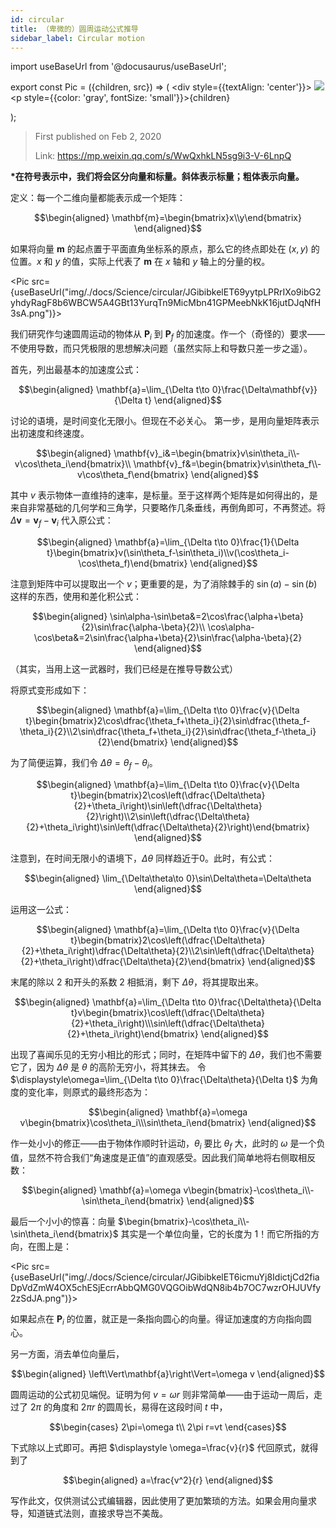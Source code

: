```yaml
---
id: circular
title: （卑微的）圆周运动公式推导
sidebar_label: Circular motion
---
```


import useBaseUrl from '@docusaurus/useBaseUrl';

export const Pic = ({children, src}) => (
    <div style={{textAlign: 'center'}}>
        <img src={src} />
        <p style={{color: 'gray', fontSize: 'small'}}>{children}</p>
    </div>);

> First published on Feb 2, 2020
>
> Link: https://mp.weixin.qq.com/s/WwQxhkLN5sg9i3-V-6LnpQ

<Highlight>

**\*在符号表示中，我们将会区分向量和标量。斜体表示标量；粗体表示向量。**
</Highlight>

定义：每一个二维向量都能表示成一个矩阵：

$$\begin{aligned}
\mathbf{m}=\begin{bmatrix}x\\y\end{bmatrix}
\end{aligned}$$

如果将向量 $\mathbf{m}$ 的起点置于平面直角坐标系的原点，那么它的终点即处在 $(x,y)$ 的位置。$x$ 和 $y$ 的值，实际上代表了 $\mathbf{m}$ 在 $x$ 轴和 $y$ 轴上的分量的权。

<Pic src={useBaseUrl("img/./docs/Science/circular/JGibibkelET69yytpLPRrIXo9ibG2yhdyRagF8b6WBCW5A4GBt13YurqTn9MicMbn41GPMeebNkK16jutDJqNfH3sA.png")}></Pic>

我们研究作匀速圆周运动的物体从 $\mathbf{P}_i$ 到 $\mathbf{P}_f$ 的加速度。作一个（奇怪的）要求——不使用导数，而只凭极限的思想解决问题（虽然实际上和导数只差一步之遥）。

首先，列出最基本的加速度公式：

$$\begin{aligned}
\mathbf{a}=\lim_{\Delta t\to 0}\frac{\Delta\mathbf{v}}{\Delta t}
\end{aligned}$$

讨论的语境，是时间变化无限小。但现在不必关心。
第一步，是用向量矩阵表示出初速度和终速度。

$$\begin{aligned}
\mathbf{v}_i&=\begin{bmatrix}v\sin\theta_i\\-v\cos\theta_i\end{bmatrix}\\
\mathbf{v}_f&=\begin{bmatrix}v\sin\theta_f\\-v\cos\theta_f\end{bmatrix}
\end{aligned}$$

其中 $v$ 表示物体一直维持的速率，是标量。至于这样两个矩阵是如何得出的，是来自非常基础的几何学和三角学，只要略作几条垂线，再倒角即可，不再赘述。将 $\Delta\mathbf{v}=\mathbf{v}_f-\mathbf{v}_i$ 代入原公式：

$$\begin{aligned}
\mathbf{a}=\lim_{\Delta t\to 0}\frac{1}{\Delta t}\begin{bmatrix}v(\sin\theta_f-\sin\theta_i)\\v(\cos\theta_i-\cos\theta_f)\end{bmatrix}
\end{aligned}$$

注意到矩阵中可以提取出一个 $v$；更重要的是，为了消除棘手的 $\sin(a)-\sin(b)$ 这样的东西，使用和差化积公式：

$$\begin{aligned}
\sin\alpha-\sin\beta&=2\cos\frac{\alpha+\beta}{2}\sin\frac{\alpha-\beta}{2}\\
\cos\alpha-\cos\beta&=2\sin\frac{\alpha+\beta}{2}\sin\frac{\alpha-\beta}{2}
\end{aligned}$$

（其实，当用上这一武器时，我们已经是在推导导数公式）

将原式变形成如下：

$$\begin{aligned}
\mathbf{a}=\lim_{\Delta t\to 0}\frac{v}{\Delta t}\begin{bmatrix}2\cos\dfrac{\theta_f+\theta_i}{2}\sin\dfrac{\theta_f-\theta_i}{2}\\2\sin\dfrac{\theta_f+\theta_i}{2}\sin\dfrac{\theta_f-\theta_i}{2}\end{bmatrix}
\end{aligned}$$

为了简便运算，我们令 $\Delta\theta=\theta_f-\theta_i$。

$$\begin{aligned}
\mathbf{a}=\lim_{\Delta t\to 0}\frac{v}{\Delta t}\begin{bmatrix}2\cos\left(\dfrac{\Delta\theta}{2}+\theta_i\right)\sin\left(\dfrac{\Delta\theta}{2}\right)\\2\sin\left(\dfrac{\Delta\theta}{2}+\theta_i\right)\sin\left(\dfrac{\Delta\theta}{2}\right)\end{bmatrix}
\end{aligned}$$

注意到，在时间无限小的语境下，$Δθ$ 同样趋近于0。此时，有公式：

$$\begin{aligned}
\lim_{\Delta\theta\to 0}\sin\Delta\theta=\Delta\theta
\end{aligned}$$

运用这一公式：

$$\begin{aligned}
\mathbf{a}=\lim_{\Delta t\to 0}\frac{v}{\Delta t}\begin{bmatrix}2\cos\left(\dfrac{\Delta\theta}{2}+\theta_i\right)\dfrac{\Delta\theta}{2}\\2\sin\left(\dfrac{\Delta\theta}{2}+\theta_i\right)\dfrac{\Delta\theta}{2}\end{bmatrix}
\end{aligned}$$

末尾的除以 $2$ 和开头的系数 $2$ 相抵消，剩下 $Δθ$，将其提取出来。

$$\begin{aligned}
\mathbf{a}=\lim_{\Delta t\to 0}\frac{\Delta\theta}{\Delta t}v\begin{bmatrix}\cos\left(\dfrac{\Delta\theta}{2}+\theta_i\right)\\\sin\left(\dfrac{\Delta\theta}{2}+\theta_i\right)\end{bmatrix}
\end{aligned}$$

出现了喜闻乐见的无穷小相比的形式；同时，在矩阵中留下的 $Δθ$，我们也不需要它了，因为 $Δθ$ 是 $θ$ 的高阶无穷小，将其抹去。
令 $\displaystyle\omega=\lim_{\Delta t\to 0}\frac{\Delta\theta}{\Delta t}$ 为角度的变化率，则原式的最终形态为：

$$\begin{aligned}
\mathbf{a}=\omega v\begin{bmatrix}\cos\theta_i\\\sin\theta_i\end{bmatrix}
\end{aligned}$$

作一处小小的修正——由于物体作顺时针运动，$θ_i$ 要比 $θ_f$ 大，此时的 $ω$ 是一个负值，显然不符合我们“角速度是正值”的直观感受。因此我们简单地将右侧取相反数：

$$\begin{aligned}
\mathbf{a}=\omega v\begin{bmatrix}-\cos\theta_i\\-\sin\theta_i\end{bmatrix}
\end{aligned}$$

最后一个小小的惊喜：向量 $\begin{bmatrix}-\cos\theta_i\\-\sin\theta_i\end{bmatrix}$ 其实是一个单位向量，它的长度为 $1$！而它所指的方向，在图上是：

<Pic src={useBaseUrl("img/./docs/Science/circular/JGibibkelET6icmuYj8IdictjCd2fiaDpVdZmW4OX5chESjEcrrAbbQMG0VQGOibWdQN8ib4b7OC7wzrOHJUVfy2zSdJA.png")}></Pic>

如果起点在 $\mathbf{P}_i$ 的位置，就正是一条指向圆心的向量。得证加速度的方向指向圆心。

另一方面，消去单位向量后，

$$\begin{aligned}
\left\Vert\mathbf{a}\right\Vert=\omega v
\end{aligned}$$

圆周运动的公式初见端倪。证明为何 $v=ωr$ 则非常简单——由于运动一周后，走过了 $2π$ 的角度和 $2πr$ 的圆周长，易得在这段时间 $t$ 中，

$$\begin{cases}
2\pi=\omega t\\
2\pi r=vt
\end{cases}$$

下式除以上式即可。再把 $\displaystyle \omega=\frac{v}{r}$ 代回原式，就得到了

$$\begin{aligned}
a=\frac{v^2}{r}
\end{aligned}$$

写作此文，仅供测试公式编辑器，因此使用了更加繁琐的方法。如果会用向量求导，知道链式法则，直接求导岂不美哉。
